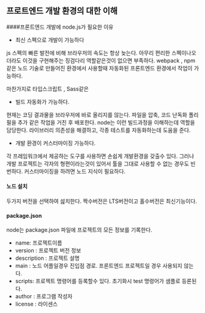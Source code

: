 ## 프로트엔드 개발 환경의 대한 이해

####프론트엔드 개발에 node.js가 필요한 이유

- 최신 스펙으로 개발이 가능하다

js 스펙의 빠른 발전에 비해 브라우저의 속도는 항상 늦는다. 아무리 편리한 스펙이나오더라도 이것을 구현해주는 징검다리 역할같은것이 없으면
부족하다.
webpack , npm같은 노드 기술로 만들어진 환경에서 사용할때 자동화된 프론트엔드 환경에서 작업이 가능하다.

마찬가지로 타입스크립트 , Sass같은 

- 빌드 자동화가 가능하다.

현재는 코딩 결과물을 브라우저에 바로 올리지를 않는다. 파일을 압축, 코드 난독화
폴리필을 추가 같은 작업을 거친 후 배포한다. node는 이런 빌드과정을 이해하는데 역할을 담당한다.
라이브러리 의존성을 해결하고, 각종 테스트를 자동화하는데 도움을 준다.

- 개발 환경이 커스터마이징 가능하다.

각 프레임워크에서 제공하는 도구를 사용하면 손쉽게 개발환경을 갖출수 있다. 
그러나 개발 프로젝트는 각자의 형편이라는것이 있어서 툴을 그대로 사용할 수 없는 경우도 빈번하다.
커스터마이징을 하려면 노드 지식이 필요하다.

#### 노드 설치

두가지 버전을 선택하여 섪치한다.
짝수버전은 LTS버전이고 홀수버전은 최신기능이다.

#### package.json

node는 package.json 파일에 프로젝트의 모든 정보를 기록한다.
- name: 프로젝트이름
- version : 프로젝트 버전 정보
- description : 프로젝트 설명
- main : 노드 어플일경우 진입점 경로. 프론트엔드 프로젝트일 경우 사용되지 않는다.
- scripts: 프로젝트 명령어를 등록할수 있다. 초기화시 test 명령어가 샘플로 등론된다.
- author : 프로그램 작성자
- license : 라이센스


